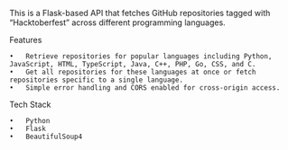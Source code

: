 This is a Flask-based API that fetches GitHub repositories tagged with “Hacktoberfest” across different programming languages.

Features

	•	Retrieve repositories for popular languages including Python, JavaScript, HTML, TypeScript, Java, C++, PHP, Go, CSS, and C.
	•	Get all repositories for these languages at once or fetch repositories specific to a single language.
	•	Simple error handling and CORS enabled for cross-origin access.

Tech Stack

	•	Python
	•	Flask
	•	BeautifulSoup4 
	
